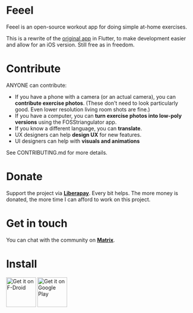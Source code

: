 Feeel
=====

Feeel is an open-source workout app for doing simple at-home exercises.

This is a rewrite of the [original app](https://gitlab.com/enjoyingfoss/feeel-legacy) in Flutter, to make development easier and allow for an iOS version. Still free as in freedom.

Contribute
====

ANYONE can contribute:
- If you have a phone with a camera (or an actual camera), you can **contribute exercise photos**. (These don't need to look particularly good. Even lower resolution living room shots are fine.)
- If you have a computer, you can **turn exercise photos into low-poly versions** using the FOSStriangulator app.
- If you know a different language, you can **translate**.
- UX designers can help **design UX** for new features.
- UI designers can help with **visuals and animations**

See CONTRIBUTING.md for more details.

Donate
=======
Support the project via **[Liberapay](https://liberapay.com/Feeel/)**. Every bit helps. The more money is donated, the more time I can afford to work on this project.

Get in touch
=======
You can chat with the community on **[Matrix](https://matrix.to/#/!jFShhgWHRXehKXrToU:matrix.org?via=matrix.org)**.

Install
====
[<img src="https://f-droid.org/badge/get-it-on.png"
      alt="Get it on F-Droid"
      height="80">](https://f-droid.org/packages/com.enjoyingfoss.feeel/)
[<img src="https://play.google.com/intl/en_us/badges/images/generic/en-play-badge.png"
      alt="Get it on Google Play"
      height="80">](https://play.google.com/store/apps/details?id=com.enjoyingfoss.feeel)

